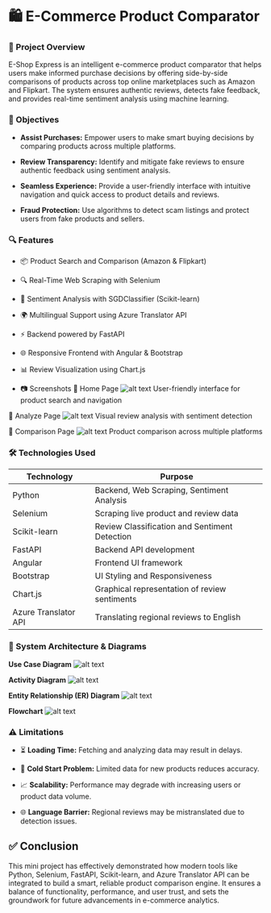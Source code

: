 # 🛍️ E-Commerce Product Comparator


### 📌 Project Overview
E-Shop Express is an intelligent e-commerce product comparator that helps users make informed purchase decisions by offering side-by-side comparisons of products across top online marketplaces such as Amazon and Flipkart. The system ensures authentic reviews, detects fake feedback, and provides real-time sentiment analysis using machine learning.

### 🎯 Objectives
- **Assist Purchases:** Empower users to make smart buying decisions by comparing products across multiple platforms.

- **Review Transparency:** Identify and mitigate fake reviews to ensure authentic feedback using sentiment analysis.

- **Seamless Experience:** Provide a user-friendly interface with intuitive navigation and quick access to product details and reviews.

- **Fraud Protection:** Use algorithms to detect scam listings and protect users from fake products and sellers.

### 🔍 Features
- 📦 Product Search and Comparison (Amazon & Flipkart)

- 🔍 Real-Time Web Scraping with Selenium

- 🧠 Sentiment Analysis with SGDClassifier (Scikit-learn)

- 🌍 Multilingual Support using Azure Translator API

- ⚡ Backend powered by FastAPI

- 🌐 Responsive Frontend with Angular & Bootstrap

- 📊 Review Visualization using Chart.js



- 📷 Screenshots
🔹 Home Page
![alt text](image.png)
User-friendly interface for product search and navigation

🔹 Analyze Page
![alt text](image-1.png)
Visual review analysis with sentiment detection

🔹 Comparison Page
![alt text](image-2.png)
Product comparison across multiple platforms

### 🛠️ Technologies Used
| Technology           | Purpose                                           |
|----------------------|---------------------------------------------------|
| Python               | Backend, Web Scraping, Sentiment Analysis         |
| Selenium             | Scraping live product and review data             |
| Scikit-learn         | Review Classification and Sentiment Detection     |
| FastAPI              | Backend API development                           |
| Angular              | Frontend UI framework                             |
| Bootstrap            | UI Styling and Responsiveness                     |
| Chart.js             | Graphical representation of review sentiments     |
| Azure Translator API | Translating regional reviews to English           |


### 🔄 System Architecture & Diagrams
**Use Case Diagram**
![alt text](image-3.png)

**Activity Diagram**
![alt text](image-4.png)

**Entity Relationship (ER) Diagram**
![alt text](image-5.png)

**Flowchart**
![alt text](image-6.png)



### ⚠️ Limitations
- ⏳ **Loading Time:** Fetching and analyzing data may result in delays.

- 🧊 **Cold Start Problem:** Limited data for new products reduces accuracy.

- 📈 **Scalability:** Performance may degrade with increasing users or product data volume.

- 🌐 **Language Barrier:** Regional reviews may be mistranslated due to detection issues.


## ✅ Conclusion
This mini project has effectively demonstrated how modern tools like Python, Selenium, FastAPI, Scikit-learn, and Azure Translator API can be integrated to build a smart, reliable product comparison engine. It ensures a balance of functionality, performance, and user trust, and sets the groundwork for future advancements in e-commerce analytics.

